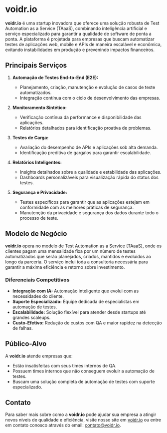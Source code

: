 # voidr.io

**voidr.io** é uma startup inovadora que oferece uma solução robusta de Test Automation as a Service (TAaaS), combinando inteligência artificial e serviço especializado para garantir a qualidade de software de ponta a ponta. A plataforma é projetada para empresas que buscam automatizar testes de aplicações web, mobile e APIs de maneira escalável e econômica, evitando instabilidades em produção e prevenindo impactos financeiros.

## Principais Serviços

1. **Automação de Testes End-to-End (E2E):**
   - Planejamento, criação, manutenção e evolução de casos de teste automatizados.
   - Integração contínua com o ciclo de desenvolvimento das empresas.

2. **Monitoramento Sintético:**
   - Verificação contínua da performance e disponibilidade das aplicações.
   - Relatórios detalhados para identificação proativa de problemas.

3. **Testes de Carga:**
   - Avaliação do desempenho de APIs e aplicações sob alta demanda.
   - Identificação preditiva de gargalos para garantir escalabilidade.

4. **Relatórios Inteligentes:**
   - Insights detalhados sobre a qualidade e estabilidade das aplicações.
   - Dashboards personalizáveis para visualização rápida do status dos testes.

5. **Segurança e Privacidade:**
   - Testes específicos para garantir que as aplicações estejam em conformidade com as melhores práticas de segurança.
   - Manutenção da privacidade e segurança dos dados durante todo o processo de teste.

## Modelo de Negócio

**voidr.io** opera no modelo de Test Automation as a Service (TAaaS), onde os clientes pagam uma mensalidade fixa por um número de testes automatizados que serão planejados, criados, mantidos e evoluídos ao longo da parceria. O serviço inclui toda a consultoria necessária para garantir a máxima eficiência e retorno sobre investimento.

### Diferenciais Competitivos

- **Integração com IA:** Automação inteligente que evolui com as necessidades do cliente.
- **Suporte Especializado:** Equipe dedicada de especialistas em automação de testes.
- **Escalabilidade:** Solução flexível para atender desde startups até grandes scaleups.
- **Custo-Efetivo:** Redução de custos com QA e maior rapidez na detecção de falhas.

## Público-Alvo

A **voidr.io** atende empresas que:

- Estão insatisfeitas com seus times internos de QA.
- Possuem times internos que não conseguem evoluir a automação de testes.
- Buscam uma solução completa de automação de testes com suporte especializado.

## Contato

Para saber mais sobre como a **voidr.io** pode ajudar sua empresa a atingir novos níveis de qualidade e eficiência, visite nosso site em [voidr.io](https://voidr.io) ou entre em contato conosco através do email: contato@voidr.io.
